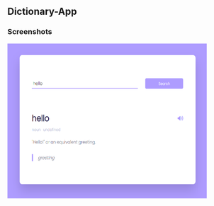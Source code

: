 ## Dictionary-App

### Screenshots

<img src="https://github.com/mustafacoban96/Javascript-beginner-projects/blob/master/dictionary-app/screenshots/1.png" width="450" height="350" /> 
